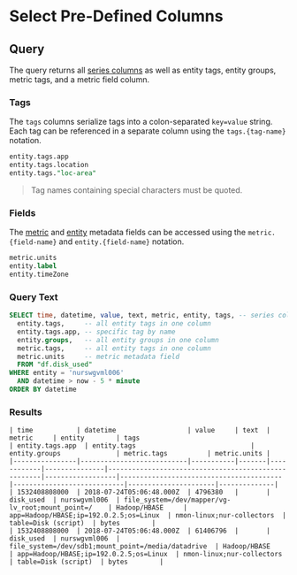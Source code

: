 # Select Pre-Defined Columns

## Query

The query returns all [series columns](../README.md#series-columns) as well as entity tags, entity groups, metric tags, and a metric field column.

### Tags

The `tags` columns serialize tags into a colon-separated `key=value` string. Each tag can be referenced in a separate column using the `tags.{tag-name}` notation.

```sql
entity.tags.app
entity.tags.location
entity.tags."loc-area"
```

> Tag names containing special characters must be quoted.

### Fields

The [metric](../README.md#metric-columns) and [entity](../README.md#entity-columns) metadata fields can be accessed using the `metric.{field-name}` and `entity.{field-name}` notation.

```sql
metric.units
entity.label
entity.timeZone
```

### Query Text

```sql
SELECT time, datetime, value, text, metric, entity, tags, -- series columns, same as SELECT * columns
  entity.tags,     -- all entity tags in one column
  entity.tags.app, -- specific tag by name
  entity.groups,   -- all entity groups in one column
  metric.tags,     -- all entity tags in one column
  metric.units     -- metric metadata field
  FROM "df.disk_used"
WHERE entity = 'nurswgvml006'
  AND datetime > now - 5 * minute
ORDER BY datetime
```

### Results

```ls
| time           | datetime                  | value     | text  | metric     | entity        | tags                                                | entity.tags.app  | entity.tags                             | entity.groups              | metric.tags          | metric.units |
|----------------|---------------------------|-----------|-------|------------|---------------|-----------------------------------------------------|------------------|-----------------------------------------|----------------------------|----------------------|--------------|
| 1532408808000  | 2018-07-24T05:06:48.000Z  | 4796380   |       | disk_used  | nurswgvml006  | file_system=/dev/mapper/vg-lv_root;mount_point=/    | Hadoop/HBASE     | app=Hadoop/HBASE;ip=192.0.2.5;os=Linux  | nmon-linux;nur-collectors  | table=Disk (script)  | bytes        |
| 1532408808000  | 2018-07-24T05:06:48.000Z  | 61406796  |       | disk_used  | nurswgvml006  | file_system=/dev/sdb1;mount_point=/media/datadrive  | Hadoop/HBASE     | app=Hadoop/HBASE;ip=192.0.2.5;os=Linux  | nmon-linux;nur-collectors  | table=Disk (script)  | bytes        |
```
